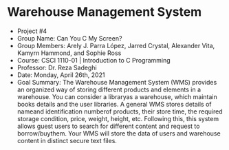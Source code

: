 # Warehouse Management System

+ Project #4
+ Group Name: Can You C My Screen?
+ Group Members: Arely J. Parra López, Jarred Crystal, Alexander Vita, Kamyrn Hammond, and Sophie Ross
+ Course: CSCI 1110-01 | Introduction to C Programming
+ Professor: Dr. Reza Sadeghi
+ Date: Monday, April 26th, 2021
+ Goal Summary: The Warehouse Management System (WMS) provides an organized way of storing different products and elements in a warehouse. You can consider a libraryas a warehouse, which maintain books  details  and  the  user  libraries. A  general WMS stores  details  of nameand identification numberof products, their store time, the required storage condition, price, weight, height,  etc. Following  this,  this  system  allows  guest users  to  search  for  different content  and request to borrow/buythem. Your WMS will store the data of users and warehouse content in distinct secure text files.
